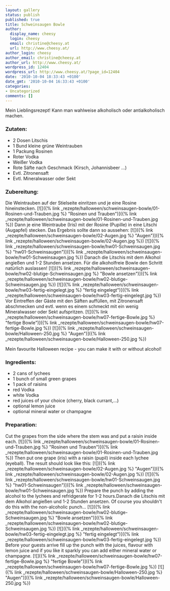 ```yaml
---
layout: gallery
status: publish
published: true
title: Schweinsaugen Bowle
author:
  display_name: cheesy
  login: cheesy
  email: christine@cheesy.at
  url: http://www.cheesy.at/
author_login: cheesy
author_email: christine@cheesy.at
author_url: http://www.cheesy.at/
wordpress_id: 12404
wordpress_url: http://www.cheesy.at/?page_id=12404
date: '2010-10-04 18:33:43 +0100'
date_gmt: '2010-10-04 16:33:43 +0100'
categories:
- Uncategorized
comments: []
---
```

<!--:de-->Mein Lieblingsrezept! Kann man wahlweise alkoholisch oder antialkoholisch machen.
### Zutaten:
- 2 Dosen Litschis
- 1 Bund kleine grüne Weintrauben
- 1 Packung Rosinen
- Roter Vodka
- Weißer Vodka
- Rote Säfte nach Geschmack (Kirsch, Johannisbeer ...)
- Evtl. Zitronensaft
- Evtl. Mineralwasser oder Sekt
### Zubereitung:
Die Weintrauben auf der Stielseite einritzen und je eine Rosine hineinstecken.
[![]({% link _rezepte/halloween/schweinsaugen-bowle/01-Rosinen-und-Trauben.jpg %} "Rosinen und Trauben")]({% link _rezepte/halloween/schweinsaugen-bowle/01-Rosinen-und-Trauben.jpg %})
Dann je eine Weintraube (Iris) mit der Rosine (Pupille) in eine Litschi (Augapfel) stecken. Das Ergebnis sollte dann so aussehen:
[![]({% link _rezepte/halloween/schweinsaugen-bowle/02-Augen.jpg %} "Augen")]({% link _rezepte/halloween/schweinsaugen-bowle/02-Augen.jpg %})
[![]({% link _rezepte/halloween/schweinsaugen-bowle/hw01-Schweinsaugen.jpg %} "hw01-Schweinsaugen")]({% link _rezepte/halloween/schweinsaugen-bowle/hw01-Schweinsaugen.jpg %})
Danach die Litschis mit dem Alkohol angießen und 1-2 Stunden ansetzen. Für die alkoholfreie Bowle den Schritt natürlich auslassen!
[![]({% link _rezepte/halloween/schweinsaugen-bowle/hw02-blutige-Schweinsaugen.jpg %} "Bowle ansetzen")]({% link _rezepte/halloween/schweinsaugen-bowle/hw02-blutige-Schweinsaugen.jpg %})
[![]({% link _rezepte/halloween/schweinsaugen-bowle/hw03-fertig-eingelegt.jpg %} "fertig eingelegt")]({% link _rezepte/halloween/schweinsaugen-bowle/hw03-fertig-eingelegt.jpg %})
Vor Eintreffen der Gäste mit den Säften auffüllen, mit Zitronensaft abschmecken und evtl. wenn es einem schmeckt mit ein wenig Mineralwasser oder Sekt aufspritzen.
[![]({% link _rezepte/halloween/schweinsaugen-bowle/hw07-fertige-Bowle.jpg %} "fertige Bowle")]({% link _rezepte/halloween/schweinsaugen-bowle/hw07-fertige-Bowle.jpg %})
[![]({% link _rezepte/halloween/schweinsaugen-bowle/Halloween-250.jpg %} "Augen")]({% link _rezepte/halloween/schweinsaugen-bowle/Halloween-250.jpg %})
<!--:--><!--:en-->Mein favourite Halloween recipe - you can make it with or without alcohol!
### Ingredients:
- 2 cans of lychees
- 1 bunch of small green grapes
- 1 pack of raisins
- red Vodka
- white Vodka
- red juices of your choice (cherry, black currant,...)
- optional lemon juice
- optional mineral water or champagne
### Preparation:
Cut the grapes from the side where the stem was and put a raisin inside each.
[![]({% link _rezepte/halloween/schweinsaugen-bowle/01-Rosinen-und-Trauben.jpg %} "Rosinen und Trauben")]({% link _rezepte/halloween/schweinsaugen-bowle/01-Rosinen-und-Trauben.jpg %})
Then put one grape (iris) with a raisin (pupil) inside each lychee (eyeball). The result should look like this:
[![]({% link _rezepte/halloween/schweinsaugen-bowle/02-Augen.jpg %} "Augen")]({% link _rezepte/halloween/schweinsaugen-bowle/02-Augen.jpg %})
[![]({% link _rezepte/halloween/schweinsaugen-bowle/hw01-Schweinsaugen.jpg %} "hw01-Schweinsaugen")]({% link _rezepte/halloween/schweinsaugen-bowle/hw01-Schweinsaugen.jpg %})
Prepare the punch by adding the alcohol to the lychees and refridgerate for 1-2 hours.Danach die Litschis mit dem Alkohol angießen und 1-2 Stunden ansetzen. Of course you shouldn't do this with the non-alcoholic punch...
[![]({% link _rezepte/halloween/schweinsaugen-bowle/hw02-blutige-Schweinsaugen.jpg %} "Bowle ansetzen")]({% link _rezepte/halloween/schweinsaugen-bowle/hw02-blutige-Schweinsaugen.jpg %})
[![]({% link _rezepte/halloween/schweinsaugen-bowle/hw03-fertig-eingelegt.jpg %} "fertig eingelegt")]({% link _rezepte/halloween/schweinsaugen-bowle/hw03-fertig-eingelegt.jpg %})
Before your guests arrive fill up the punch with the juices, flavour with lemon juice and if you like it sparkly you can add either mineral water or champagne.
[![]({% link _rezepte/halloween/schweinsaugen-bowle/hw07-fertige-Bowle.jpg %} "fertige Bowle")]({% link _rezepte/halloween/schweinsaugen-bowle/hw07-fertige-Bowle.jpg %})
[![]({% link _rezepte/halloween/schweinsaugen-bowle/Halloween-250.jpg %} "Augen")]({% link _rezepte/halloween/schweinsaugen-bowle/Halloween-250.jpg %})<!--:-->
